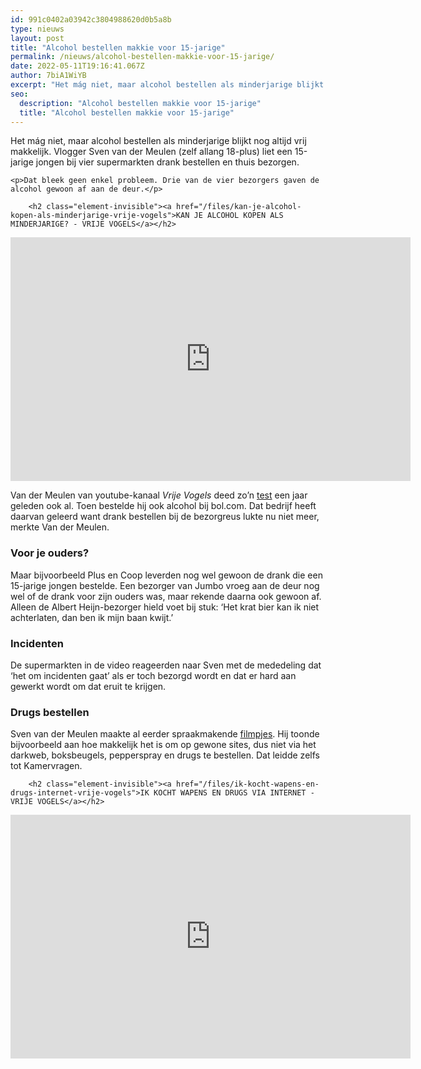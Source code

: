 ```yaml
---
id: 991c0402a03942c3804988620d0b5a8b
type: nieuws
layout: post
title: "Alcohol bestellen makkie voor 15-jarige"
permalink: /nieuws/alcohol-bestellen-makkie-voor-15-jarige/
date: 2022-05-11T19:16:41.067Z
author: 7biA1WiYB
excerpt: "Het mág niet, maar alcohol bestellen als minderjarige blijkt nog altijd vrij makkelijk. Vlogger Sven van der Meulen (zelf allang 18-plus) liet een 15-jarige jongen bij vier supermarkten drank bestellen en thuis bezorgen.   "
seo:
  description: "Alcohol bestellen makkie voor 15-jarige"
  title: "Alcohol bestellen makkie voor 15-jarige"
---
```

Het mág niet, maar alcohol bestellen als minderjarige blijkt nog altijd vrij makkelijk. Vlogger Sven van der Meulen (zelf allang 18-plus) liet een 15-jarige jongen bij vier supermarkten drank bestellen en thuis bezorgen.   

    <p>Dat bleek geen enkel probleem. Drie van de vier bezorgers gaven de alcohol gewoon af aan de deur.</p>
<p><div class="media media-element-container media-default"><div id="file-539522" class="file file-video file-video-youtube">

        <h2 class="element-invisible"><a href="/files/kan-je-alcohol-kopen-als-minderjarige-vrije-vogels">KAN JE ALCOHOL KOPEN ALS MINDERJARIGE? - VRIJE VOGELS</a></h2>
    
  
  <div class="content">
    <div class="media-youtube-video media-element file-default media-youtube-1">
  <iframe class="media-youtube-player" width="640" height="390" title="KAN JE ALCOHOL KOPEN ALS MINDERJARIGE? - VRIJE VOGELS" src="https://www.youtube.com/embed/FqFj5hCXvYY?wmode=opaque&controls=" name="KAN JE ALCOHOL KOPEN ALS MINDERJARIGE? - VRIJE VOGELS" frameborder="0" allowfullscreen="">Video van KAN JE ALCOHOL KOPEN ALS MINDERJARIGE? - VRIJE VOGELS</iframe>
</div>
  </div>

  
</div>
</div>
<p>Van der Meulen van youtube-kanaal <em>Vrije</em> <em>Vogels</em> deed zo’n <a href="https://youtu.be/isSKPya5aNQ">test</a> een jaar geleden ook al. Toen bestelde hij ook alcohol bij bol.com. Dat bedrijf heeft daarvan geleerd want drank bestellen bij de bezorgreus lukte nu niet meer, merkte Van der Meulen.</p>
<h3>Voor je ouders?</h3>
<p>Maar bijvoorbeeld Plus en Coop leverden nog wel gewoon de drank die een 15-jarige jongen bestelde. Een bezorger van Jumbo vroeg aan de deur nog wel of de drank voor zijn ouders was, maar rekende daarna ook gewoon af. Alleen de Albert Heijn-bezorger hield voet bij stuk: ‘Het krat bier kan ik niet achterlaten, dan ben ik mijn baan kwijt.’ </p>
<h3>Incidenten</h3>
<p>De supermarkten in de video reageerden naar Sven met de mededeling dat ‘het om incidenten gaat’ als er toch bezorgd wordt en dat er hard aan gewerkt wordt om dat eruit te krijgen.</p>
<h3>Drugs bestellen</h3>
<p>Sven van der Meulen maakte al eerder spraakmakende <a href="https://www.youtube.com/channel/UC0WsiAdlZVnqFmruTiZuLfA/videos">filmpjes</a>. Hij toonde bijvoorbeeld aan hoe makkelijk het is om op gewone sites, dus niet via het darkweb, boksbeugels, pepperspray en drugs te bestellen. Dat leidde zelfs tot Kamervragen.</p>
<p><div class="media media-element-container media-default"><div id="file-539185" class="file file-video file-video-youtube">

        <h2 class="element-invisible"><a href="/files/ik-kocht-wapens-en-drugs-internet-vrije-vogels">IK KOCHT WAPENS EN DRUGS VIA INTERNET - VRIJE VOGELS</a></h2>
    
  
  <div class="content">
    <div class="media-youtube-video media-element file-default media-youtube-2">
  <iframe class="media-youtube-player" width="640" height="390" title="IK KOCHT WAPENS EN DRUGS VIA INTERNET - VRIJE VOGELS" src="https://www.youtube.com/embed/HA7uSsglMJo?wmode=opaque&controls=" name="IK KOCHT WAPENS EN DRUGS VIA INTERNET - VRIJE VOGELS" frameborder="0" allowfullscreen="">Video van IK KOCHT WAPENS EN DRUGS VIA INTERNET - VRIJE VOGELS</iframe>
</div>
  </div>

  
</div>
</div>
<p> </p>  
